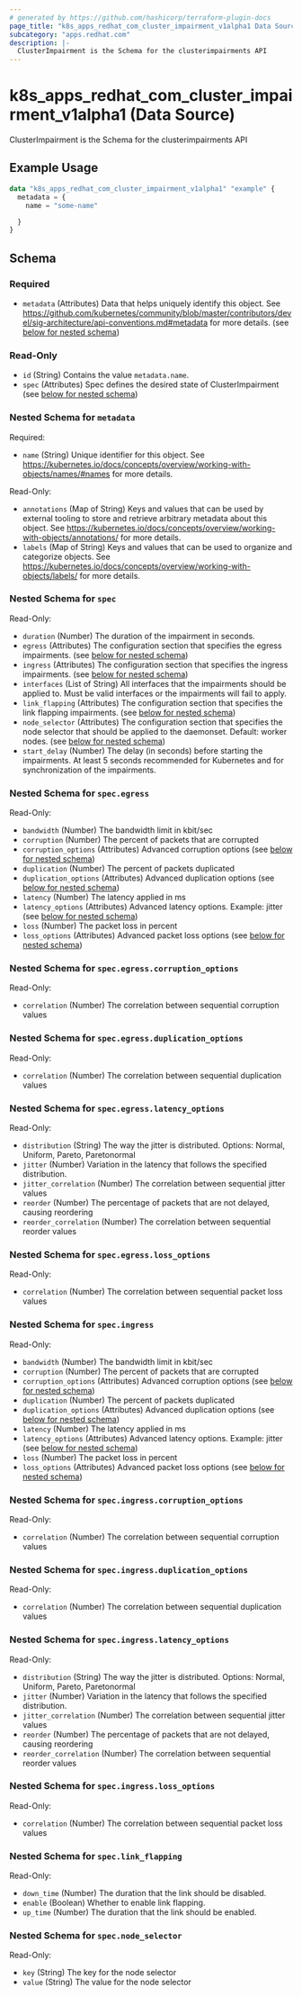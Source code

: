 ```yaml
---
# generated by https://github.com/hashicorp/terraform-plugin-docs
page_title: "k8s_apps_redhat_com_cluster_impairment_v1alpha1 Data Source - terraform-provider-k8s"
subcategory: "apps.redhat.com"
description: |-
  ClusterImpairment is the Schema for the clusterimpairments API
---
```


# k8s_apps_redhat_com_cluster_impairment_v1alpha1 (Data Source)

ClusterImpairment is the Schema for the clusterimpairments API

## Example Usage

```terraform
data "k8s_apps_redhat_com_cluster_impairment_v1alpha1" "example" {
  metadata = {
    name = "some-name"

  }
}
```

<!-- schema generated by tfplugindocs -->
## Schema

### Required

- `metadata` (Attributes) Data that helps uniquely identify this object. See https://github.com/kubernetes/community/blob/master/contributors/devel/sig-architecture/api-conventions.md#metadata for more details. (see [below for nested schema](#nestedatt--metadata))

### Read-Only

- `id` (String) Contains the value `metadata.name`.
- `spec` (Attributes) Spec defines the desired state of ClusterImpairment (see [below for nested schema](#nestedatt--spec))

<a id="nestedatt--metadata"></a>
### Nested Schema for `metadata`

Required:

- `name` (String) Unique identifier for this object. See https://kubernetes.io/docs/concepts/overview/working-with-objects/names/#names for more details.

Read-Only:

- `annotations` (Map of String) Keys and values that can be used by external tooling to store and retrieve arbitrary metadata about this object. See https://kubernetes.io/docs/concepts/overview/working-with-objects/annotations/ for more details.
- `labels` (Map of String) Keys and values that can be used to organize and categorize objects. See https://kubernetes.io/docs/concepts/overview/working-with-objects/labels/ for more details.


<a id="nestedatt--spec"></a>
### Nested Schema for `spec`

Read-Only:

- `duration` (Number) The duration of the impairment in seconds.
- `egress` (Attributes) The configuration section that specifies the egress impairments. (see [below for nested schema](#nestedatt--spec--egress))
- `ingress` (Attributes) The configuration section that specifies the ingress impairments. (see [below for nested schema](#nestedatt--spec--ingress))
- `interfaces` (List of String) All interfaces that the impairments should be applied to. Must be valid interfaces or the impairments will fail to apply.
- `link_flapping` (Attributes) The configuration section that specifies the link flapping impairments. (see [below for nested schema](#nestedatt--spec--link_flapping))
- `node_selector` (Attributes) The configuration section that specifies the node selector that should be applied to the daemonset. Default: worker nodes. (see [below for nested schema](#nestedatt--spec--node_selector))
- `start_delay` (Number) The delay (in seconds) before starting the impairments. At least 5 seconds recommended for Kubernetes and for synchronization of the impairments.

<a id="nestedatt--spec--egress"></a>
### Nested Schema for `spec.egress`

Read-Only:

- `bandwidth` (Number) The bandwidth limit in kbit/sec
- `corruption` (Number) The percent of packets that are corrupted
- `corruption_options` (Attributes) Advanced corruption options (see [below for nested schema](#nestedatt--spec--egress--corruption_options))
- `duplication` (Number) The percent of packets duplicated
- `duplication_options` (Attributes) Advanced duplication options (see [below for nested schema](#nestedatt--spec--egress--duplication_options))
- `latency` (Number) The latency applied in ms
- `latency_options` (Attributes) Advanced latency options. Example: jitter (see [below for nested schema](#nestedatt--spec--egress--latency_options))
- `loss` (Number) The packet loss in percent
- `loss_options` (Attributes) Advanced packet loss options (see [below for nested schema](#nestedatt--spec--egress--loss_options))

<a id="nestedatt--spec--egress--corruption_options"></a>
### Nested Schema for `spec.egress.corruption_options`

Read-Only:

- `correlation` (Number) The correlation between sequential corruption values


<a id="nestedatt--spec--egress--duplication_options"></a>
### Nested Schema for `spec.egress.duplication_options`

Read-Only:

- `correlation` (Number) The correlation between sequential duplication values


<a id="nestedatt--spec--egress--latency_options"></a>
### Nested Schema for `spec.egress.latency_options`

Read-Only:

- `distribution` (String) The way the jitter is distributed. Options: Normal, Uniform, Pareto, Paretonormal
- `jitter` (Number) Variation in the latency that follows the specified distribution.
- `jitter_correlation` (Number) The correlation between sequential jitter values
- `reorder` (Number) The percentage of packets that are not delayed, causing reordering
- `reorder_correlation` (Number) The correlation between sequential reorder values


<a id="nestedatt--spec--egress--loss_options"></a>
### Nested Schema for `spec.egress.loss_options`

Read-Only:

- `correlation` (Number) The correlation between sequential packet loss values



<a id="nestedatt--spec--ingress"></a>
### Nested Schema for `spec.ingress`

Read-Only:

- `bandwidth` (Number) The bandwidth limit in kbit/sec
- `corruption` (Number) The percent of packets that are corrupted
- `corruption_options` (Attributes) Advanced corruption options (see [below for nested schema](#nestedatt--spec--ingress--corruption_options))
- `duplication` (Number) The percent of packets duplicated
- `duplication_options` (Attributes) Advanced duplication options (see [below for nested schema](#nestedatt--spec--ingress--duplication_options))
- `latency` (Number) The latency applied in ms
- `latency_options` (Attributes) Advanced latency options. Example: jitter (see [below for nested schema](#nestedatt--spec--ingress--latency_options))
- `loss` (Number) The packet loss in percent
- `loss_options` (Attributes) Advanced packet loss options (see [below for nested schema](#nestedatt--spec--ingress--loss_options))

<a id="nestedatt--spec--ingress--corruption_options"></a>
### Nested Schema for `spec.ingress.corruption_options`

Read-Only:

- `correlation` (Number) The correlation between sequential corruption values


<a id="nestedatt--spec--ingress--duplication_options"></a>
### Nested Schema for `spec.ingress.duplication_options`

Read-Only:

- `correlation` (Number) The correlation between sequential duplication values


<a id="nestedatt--spec--ingress--latency_options"></a>
### Nested Schema for `spec.ingress.latency_options`

Read-Only:

- `distribution` (String) The way the jitter is distributed. Options: Normal, Uniform, Pareto, Paretonormal
- `jitter` (Number) Variation in the latency that follows the specified distribution.
- `jitter_correlation` (Number) The correlation between sequential jitter values
- `reorder` (Number) The percentage of packets that are not delayed, causing reordering
- `reorder_correlation` (Number) The correlation between sequential reorder values


<a id="nestedatt--spec--ingress--loss_options"></a>
### Nested Schema for `spec.ingress.loss_options`

Read-Only:

- `correlation` (Number) The correlation between sequential packet loss values



<a id="nestedatt--spec--link_flapping"></a>
### Nested Schema for `spec.link_flapping`

Read-Only:

- `down_time` (Number) The duration that the link should be disabled.
- `enable` (Boolean) Whether to enable link flapping.
- `up_time` (Number) The duration that the link should be enabled.


<a id="nestedatt--spec--node_selector"></a>
### Nested Schema for `spec.node_selector`

Read-Only:

- `key` (String) The key for the node selector
- `value` (String) The value for the node selector

